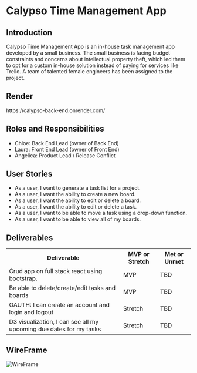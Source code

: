 <!DOCTYPE html>
<html>
<body>
    <h1>Calypso Time Management App</h1>
    <h2>Introduction</h2>
    <p>Calypso Time Management App is an in-house task management app developed by a small business. The small business is facing
        budget constraints and concerns about intellectual property theft, which led them to opt for a custom in-house solution
        instead of paying for services like Trello. A team of talented female engineers has been assigned to the
        project.</p>
    <h2>Render</h2>
    https://calypso-back-end.onrender.com/
    <h2>Roles and Responsibilities</h2>
    <ul>
        <li>Chloe: Back End Lead (owner of Back End)</li>
        <li>Laura: Front End Lead (owner of Front End)</li>
        <li>Angelica: Product Lead / Release Conflict</li>
    </ul>
    <h2>User Stories</h2>
    <ul>
        <li>As a user, I want to generate a task list for a project.</li>
        <li>As a user, I want the ability to create a new board.</li>
        <li>As a user, I want the ability to edit or delete a board.</li>
        <li>As a user, I want the ability to edit or delete a task.</li>
        <li>As a user, I want to be able to move a task using a drop-down function.</li>
        <li>As a user, I want to be able to view all of my boards.</li>
    </ul>
    <h2>Deliverables</h2>
    <table>
        <tr>
            <th>Deliverable</th>
            <th>MVP or Stretch</th>
            <th>Met or Unmet</th>
        </tr>
        <tr>
            <td>Crud app on full stack react using bootstrap.</td>
            <td>MVP</td>
            <td>TBD</td>
        </tr>
        <tr>
            <td>Be able to delete/create/edit tasks and boards</td>
            <td>MVP</td>
            <td>TBD</td>
        </tr>
        <tr>
            <td>OAUTH: I can create an account and login and logout</td>
            <td>Stretch</td>
            <td>TBD</td>
        </tr>
        <tr>
            <td>D3 visualization, I can see all my upcoming due dates for my tasks</td>
            <td>Stretch</td>
            <td>TBD</td>
        </tr>
    </table>
    <h2>WireFrame</h2>
    <img src="wireframe_image_url_here" alt="WireFrame">
</body>
</html>
